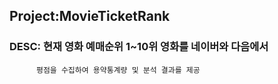 ## Project:MovieTicketRank


### DESC: 현재 영화 예매순위 1~10위 영화를 네이버와 다음에서 
          평점을 수집하여 용약통계량 및 분석 결과를 제공 
